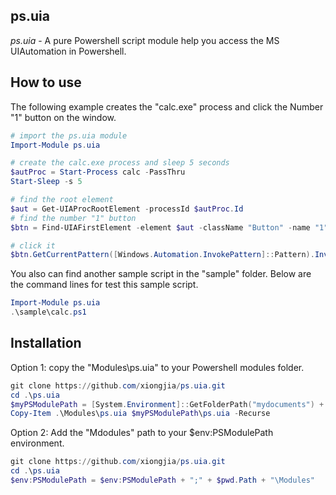 ps.uia
------------

*ps.uia* - A pure Powershell script module help you access the MS UIAutomation in Powershell.

How to use
------------
The following example creates the "calc.exe" process and click the Number "1" button on the window.  

```ps1
# import the ps.uia module
Import-Module ps.uia

# create the calc.exe process and sleep 5 seconds
$autProc = Start-Process calc -PassThru
Start-Sleep -s 5

# find the root element
$aut = Get-UIAProcRootElement -processId $autProc.Id
# find the number "1" button
$btn = Find-UIAFirstElement -element $aut -className "Button" -name "1"

# click it
$btn.GetCurrentPattern([Windows.Automation.InvokePattern]::Pattern).Invoke()
``` 

You also can find another sample script in the "sample" folder. 
Below are the command lines for test this sample script.  
```ps1
Import-Module ps.uia
.\sample\calc.ps1 
```

Installation
------------
Option 1: copy the "Modules\ps.uia" to your Powershell modules folder. 
```ps1
git clone https://github.com/xiongjia/ps.uia.git 
cd .\ps.uia 
$myPSModulePath = [System.Environment]::GetFolderPath("mydocuments") + "\WindowsPowerShell\Modules" 
Copy-Item .\Modules\ps.uia $myPSModulePath\ps.uia -Recurse 
```  

Option 2: Add the "Mdodules" path to your $env:PSModulePath environment. 
```ps1
git clone https://github.com/xiongjia/ps.uia.git 
cd .\ps.uia 
$env:PSModulePath = $env:PSModulePath + ";" + $pwd.Path + "\Modules"
``` 

